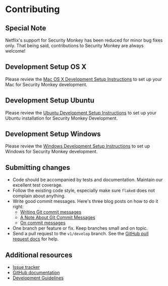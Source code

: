 Contributing
============

Special Note
-----------
Netflix's support for Security Monkey has been reduced for minor bug fixes only. That being said, contributions to Security Monkey are always welcome!

Development Setup OS X
----------------------

Please review the [Mac OS X Development Setup Instructions](dev_setup_osx.md) to set up your Mac for Security Monkey development.

Development Setup Ubuntu
------------------------

Please review the [Ubuntu Development Setup Instructions](dev_setup_ubuntu.md) to set up your Ubuntu installation for Security Monkey Development.

Development Setup Windows
-------------------------

Please review the [Windows Development Setup Instructions](dev_setup_windows.md) to set up Windows for Security Monkey development.

Submitting changes
------------------

-   Code should be accompanied by tests and documentation. Maintain our excellent test coverage.
-   Follow the existing code style, especially make sure `flake8` does not complain about anything.
-   Write good commit messages. Here's three blog posts on how to do it right:
    -   [Writing Git commit messages](http://365git.tumblr.com/post/3308646748/writing-git-commit-messages)
    -   [A Note About Git Commit Messages](http://tbaggery.com/2008/04/19/a-note-about-git-commit-messages.html)
    -   [On commit messages](http://who-t.blogspot.ch/2009/12/on-commit-messages.html)
-   One branch per feature or fix. Keep branches small and on topic.
-   Send a pull request to the `v1/develop` branch. See the [GitHub pull request docs](https://help.github.com/articles/using-pull-requests) for help.

Additional resources
--------------------

-   [Issue tracker](https://github.com/netflix/security_monkey/issues)
-   [GitHub documentation](https://help.github.com/)
-   [Development Guidelines](development.md)

